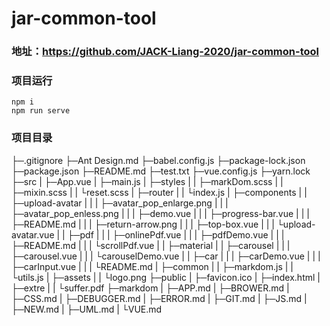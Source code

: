 # jar-common-tool

### 地址：https://github.com/JACK-Liang-2020/jar-common-tool

### 项目运行

```
npm i
npm run serve
```

### 项目目录

├─.gitignore
├─Ant Design.md
├─babel.config.js
├─package-lock.json
├─package.json
├─README.md
├─test.txt
├─vue.config.js
├─yarn.lock
├─src
| ├─App.vue
| ├─main.js
| ├─styles
| | ├─markDom.scss
| | ├─mixin.scss
| | └reset.scss
| ├─router
| | └index.js
| ├─components
| | ├─upload-avatar
| | | ├─avatar_pop_enlarge.png
| | | ├─avatar_pop_enless.png
| | | ├─demo.vue
| | | ├─progress-bar.vue
| | | ├─README.md
| | | ├─return-arrow.png
| | | ├─top-box.vue
| | | └upload-avatar.vue
| | ├─pdf
| | | ├─onlinePdf.vue
| | | ├─pdfDemo.vue
| | | ├─README.md
| | | └scrollPdf.vue
| | ├─material
| | ├─carousel
| | | ├─carousel.vue
| | | └carouselDemo.vue
| | ├─car
| | | ├─carDemo.vue
| | | ├─carInput.vue
| | | └README.md
| ├─common
| | ├─markdom.js
| | └utils.js
| ├─assets
| | └logo.png
├─public
| ├─favicon.ico
| ├─index.html
| ├─extre
| | └suffer.pdf
├─markdom
| ├─APP.md
| ├─BROWER.md
| ├─CSS.md
| ├─DEBUGGER.md
| ├─ERROR.md
| ├─GIT.md
| ├─JS.md
| ├─NEW.md
| ├─UML.md
| └VUE.md
